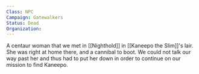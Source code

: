 ```yaml
---
Class: NPC
Campaign: Gatewalkers
Status: Dead
Organization:
---
```

A centaur woman that we met in [[Nighthold]] in [[Kaneepo the Slim]]'s lair. She was right at home there, and a cannibal to boot. We could not talk our way past her and thus had to put her down in order to continue on our mission to find Kaneepo.